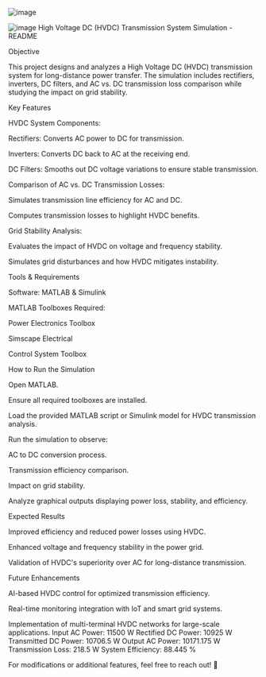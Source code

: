 ![image](https://github.com/user-attachments/assets/28c0890f-14f1-4c4b-9e4c-dfbfafe42f3c)

![image](https://github.com/user-attachments/assets/06004832-4e26-465a-98bf-bcc3f90022de)
High Voltage DC (HVDC) Transmission System Simulation - README

Objective

This project designs and analyzes a High Voltage DC (HVDC) transmission system for long-distance power transfer. The simulation includes rectifiers, inverters, DC filters, and AC vs. DC transmission loss comparison while studying the impact on grid stability.

Key Features

HVDC System Components:

Rectifiers: Converts AC power to DC for transmission.

Inverters: Converts DC back to AC at the receiving end.

DC Filters: Smooths out DC voltage variations to ensure stable transmission.

Comparison of AC vs. DC Transmission Losses:

Simulates transmission line efficiency for AC and DC.

Computes transmission losses to highlight HVDC benefits.

Grid Stability Analysis:

Evaluates the impact of HVDC on voltage and frequency stability.

Simulates grid disturbances and how HVDC mitigates instability.

Tools & Requirements

Software: MATLAB & Simulink

MATLAB Toolboxes Required:

Power Electronics Toolbox

Simscape Electrical

Control System Toolbox

How to Run the Simulation

Open MATLAB.

Ensure all required toolboxes are installed.

Load the provided MATLAB script or Simulink model for HVDC transmission analysis.

Run the simulation to observe:

AC to DC conversion process.

Transmission efficiency comparison.

Impact on grid stability.

Analyze graphical outputs displaying power loss, stability, and efficiency.

Expected Results

Improved efficiency and reduced power losses using HVDC.

Enhanced voltage and frequency stability in the power grid.

Validation of HVDC's superiority over AC for long-distance transmission.

Future Enhancements

AI-based HVDC control for optimized transmission efficiency.

Real-time monitoring integration with IoT and smart grid systems.

Implementation of multi-terminal HVDC networks for large-scale applications.
Input AC Power: 11500 W
Rectified DC Power: 10925 W
Transmitted DC Power: 10706.5 W
Output AC Power: 10171.175 W
Transmission Loss: 218.5 W
System Efficiency: 88.445 %

For modifications or additional features, feel free to reach out! 🚀
